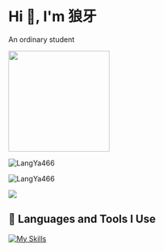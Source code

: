<h1>Hi 👋, I'm  狼牙</h1>
<p>An ordinary student</p>
</a>
<p><img height=200 align="center" src="https://github-widgetbox.vercel.app/api/profile?username=LangYa466&data=followers,repositories,stars,commits&theme=dark"/></p>
<p><img align="center" src="https://github-readme-stats.vercel.app/api?username=LangYa466&theme=dark&show_icons=true&hide_border=true&count_private=true" alt="LangYa466" /></p>
<p><img align="center" src="https://github-readme-stats.vercel.app/api/top-langs/?username=LangYa466&theme=dark&show_icons=true&hide_border=true&layout=compact" alt="LangYa466" /></p>
<a href="https://wakatime.com"><img src="https://wakatime.com/share/@de1570ee-bde2-4459-82ca-e543766cd43a/53201bdc-0ac9-4781-b322-8b87f12bed1b.png" /></a>
<h2>🚀 Languages and Tools I Use</h2>
<a href="https://skill-icons-builder.vercel.app/">
  <img src="https://skillicons.dev/icons?i=ae,anaconda,arch,atom,au,azure,blender,c,bitbucket,bootstrap,cpp,cs,clion,cmake,css,debian,docker,discord,dotnet,discordjs,fastapi,eclipse,electron,figma,flask,flutter,github,gcp,git,gitlab,gmail,go,gradle,githubactions,html,idea,instagram,htmx,javascript,java,kotlin,ktor,kali,linux,lua,md,materialui,maven,mongodb,mysql,netlify,nginx,nextjs,nim,nodejs,npm,nuxtjs,opencv,ps,php,phpstorm,postman,postgresql,pnpm,powershell,pr,pycharm,py,pytorch,qt,rider,react,svg,twitter,tailwind,scala,tauri,ubuntu,unity,ts,unreal,vala,threejs,vite,vscode,vim,vue,webstorm,windows,wordpress,yarn,zig,webpack,visualstudio,vercel&perline=12" alt="My Skills">
